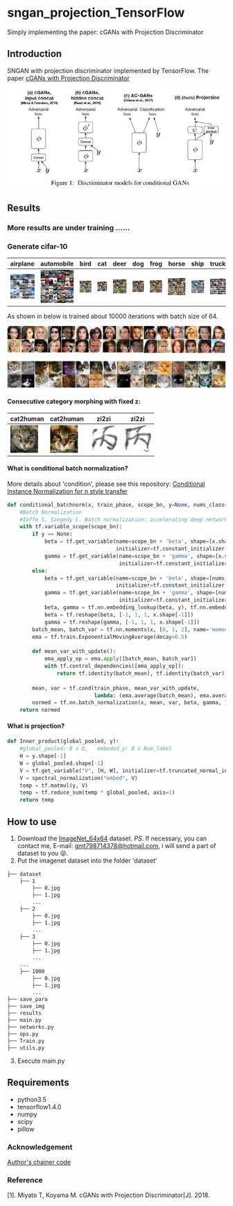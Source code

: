 # sngan_projection_TensorFlow
Simply implementing the paper: cGANs with Projection Discriminator

## Introduction
SNGAN with projection discriminator implemented by TensorFlow. The paper [cGANs with Projection Discriminator](https://arxiv.org/pdf/1802.05637v1.pdf)

![](https://github.com/MingtaoGuo/sngan_projection_TensorFlow/blob/master/IMAGES/projection.jpg)
## Results
### More results are under training ......
### Generate cifar-10
|airplane|automobile|bird|cat|deer|dog|frog|horse|ship|truck|
|-|-|-|-|-|-|-|-|-|-|
|![](https://github.com/MingtaoGuo/sngan_projection_TensorFlow/blob/master/IMAGES/0.jpg)|![](https://github.com/MingtaoGuo/sngan_projection_TensorFlow/blob/master/IMAGES/1.jpg)|![](https://github.com/MingtaoGuo/sngan_projection_TensorFlow/blob/master/IMAGES/2.jpg)|![](https://github.com/MingtaoGuo/sngan_projection_TensorFlow/blob/master/IMAGES/3.jpg)|![](https://github.com/MingtaoGuo/sngan_projection_TensorFlow/blob/master/IMAGES/4.jpg)|![](https://github.com/MingtaoGuo/sngan_projection_TensorFlow/blob/master/IMAGES/5.jpg)|![](https://github.com/MingtaoGuo/sngan_projection_TensorFlow/blob/master/IMAGES/6.jpg)|![](https://github.com/MingtaoGuo/sngan_projection_TensorFlow/blob/master/IMAGES/7.jpg)|![](https://github.com/MingtaoGuo/sngan_projection_TensorFlow/blob/master/IMAGES/8.jpg)|![](https://github.com/MingtaoGuo/sngan_projection_TensorFlow/blob/master/IMAGES/9.jpg)|

As shown in below is trained about 10000 iterations with batch size of 64.

![](https://github.com/MingtaoGuo/sngan_projection_TensorFlow/blob/master/IMAGES/generate.jpg)
#### Consecutive category morphing with fixed z:
|cat2human|cat2human|zi2zi|zi2zi|
|-|-|-|-|
|![](https://github.com/MingtaoGuo/sngan_projection_TensorFlow/blob/master/IMAGES/1.gif)|![](https://github.com/MingtaoGuo/sngan_projection_TensorFlow/blob/master/IMAGES/2.gif)|![](https://github.com/MingtaoGuo/sngan_projection_TensorFlow/blob/master/IMAGES/character.gif)|![](https://github.com/MingtaoGuo/sngan_projection_TensorFlow/blob/master/IMAGES/character1.gif)|

#### What is conditional batch normalization?
More details about 'condition', please see this repository: [Conditional Instance Normalization for n style transfer](https://github.com/MingtaoGuo/Conditional-Instance-Norm-for-n-Style-Transfer)
``` python
def conditional_batchnorm(x, train_phase, scope_bn, y=None, nums_class=10):
    #Batch Normalization
    #Ioffe S, Szegedy C. Batch normalization: accelerating deep network training by reducing internal covariate shift[J]. 2015:448-456.
    with tf.variable_scope(scope_bn):
        if y == None:
            beta = tf.get_variable(name=scope_bn + 'beta', shape=[x.shape[-1]],
                                   initializer=tf.constant_initializer([0.]), trainable=True)  # label_nums x C
            gamma = tf.get_variable(name=scope_bn + 'gamma', shape=[x.shape[-1]],
                                    initializer=tf.constant_initializer([1.]), trainable=True)  # label_nums x C
        else:
            beta = tf.get_variable(name=scope_bn + 'beta', shape=[nums_class, x.shape[-1]],
                                   initializer=tf.constant_initializer([0.]), trainable=True)  # label_nums x C
            gamma = tf.get_variable(name=scope_bn + 'gamma', shape=[nums_class, x.shape[-1]],
                                    initializer=tf.constant_initializer([1.]), trainable=True)  # label_nums x C
            beta, gamma = tf.nn.embedding_lookup(beta, y), tf.nn.embedding_lookup(gamma, y)
            beta = tf.reshape(beta, [-1, 1, 1, x.shape[-1]])
            gamma = tf.reshape(gamma, [-1, 1, 1, x.shape[-1]])
        batch_mean, batch_var = tf.nn.moments(x, [0, 1, 2], name='moments', keep_dims=True)
        ema = tf.train.ExponentialMovingAverage(decay=0.5)

        def mean_var_with_update():
            ema_apply_op = ema.apply([batch_mean, batch_var])
            with tf.control_dependencies([ema_apply_op]):
                return tf.identity(batch_mean), tf.identity(batch_var)

        mean, var = tf.cond(train_phase, mean_var_with_update,
                            lambda: (ema.average(batch_mean), ema.average(batch_var)))
        normed = tf.nn.batch_normalization(x, mean, var, beta, gamma, 1e-3)
    return normed
```
#### What is projection?
``` python
def Inner_product(global_pooled, y):
    #global_pooled: B x D,   embeded_y: B x Num_label
    H = y.shape[-1]
    W = global_pooled.shape[-1]
    V = tf.get_variable("V", [H, W], initializer=tf.truncated_normal_initializer(stddev=0.02))
    V = spectral_normalization("embed", V)
    temp = tf.matmul(y, V)
    temp = tf.reduce_sum(temp * global_pooled, axis=1)
    return temp
```
## How to use
1. Download the [ImageNet_64x64](https://patrykchrabaszcz.github.io/Imagenet32/) dataset. 
     *PS.* If necessary, you can contact me, E-mail: gmt798714378@hotmail.com, i will send a part of dataset to you :stuck_out_tongue_winking_eye:.  
2. Put the imagenet dataset into the folder 'dataset'
```
├── dataset
    ├── 1
        ├── 0.jpg
        ├── 1.jpg
        ...
    ├── 2
        ├── 0.jpg
        ├── 1.jpg
        ...
    ├── 3
        ├── 0.jpg
        ├── 1.jpg
        ...
    ...
    ├── 1000
        ├── 0.jpg
        ├── 1.jpg
        ...
├── save_para
├── save_img
├── results
├── main.py
├── networks.py
├── ops.py
├── Train.py
├── utils.py
```
3. Execute main.py
## Requirements
- python3.5
- tensorflow1.4.0
- numpy
- scipy
- pillow

### Acknowledgement
[Author's chainer code](https://github.com/pfnet-research/sngan_projection)  
### Reference
[1]. Miyato T, Koyama M. cGANs with Projection Discriminator[J]. 2018.
